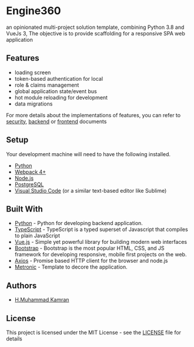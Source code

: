 # Engine360
an opinionated multi-project solution template, combining Python 3.8 and VueJs 3, The objective is to provide scaffolding for a responsive SPA web application

## Features

* loading screen
* token-based authentication for local
* role & claims management
* global application state/event bus
* hot module reloading for development
* data migrations

For more details about the implementations of features, you can refer to [security](SECURITY.md), [backend](backend/README.md) or [frontend](frontend/README.md) documents

## Setup

Your development machine will need to have the following installed.

* [Python](https://www.python.org/downloads/)
* [Webpack 4+](https://webpack.js.org/api/cli/)
* [Node.js](https://nodejs.org/en/)
* [PostgreSQL](https://www.postgresql.org/)
* [Visual Studio Code](https://code.visualstudio.com/download/) (or a similar text-based editor like Sublime)

## Built With

* [Python](https://www.python.org/downloads/) - Python for developing backend application.
* [TypeScript](https://www.TypeScriptlang.org/) - TypeScript is a typed superset of Javascript that compiles to plain JavaScript
* [Vue.js](https://v3.vuejs.org/guide/introduction.html) - Simple yet powerful library for building modern web interfaces
* [Bootstrap](http://getbootstrap.com/) - Bootstrap is the most popular HTML, CSS, and JS framework for developing responsive, mobile first projects on the web.
* [Axios](https://github.com/mzabriskie/axios) - Promise based HTTP client for the browser and node.js
* [Metronic](https://keenthemes.com/metronic/) - Template to decore the application.

## Authors

* [H.Muhammad Kamran](https://www.facebook.com/hmuhdkamran)

## License

This project is licensed under the MIT License - see the [LICENSE](LICENSE) file for details